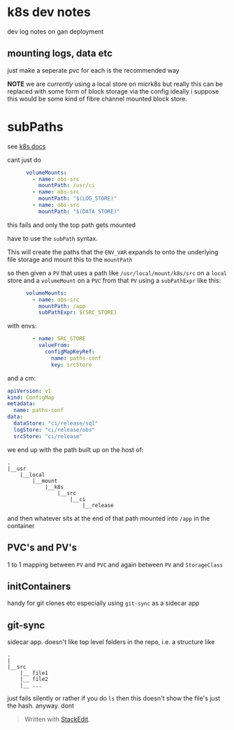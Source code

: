 

# k8s dev notes

dev log notes on gan deployment

## mounting logs, data etc

just make a seperate pvc for each is the recommended way

__NOTE__ we are _currently_ using a local store on micrk8s but really this can be replaced with some form of block storage via the config ideally i suppose this would be some kind of fibre channel mounted block store.


# subPaths

see [k8s docs](https://kubernetes.io/docs/concepts/storage/volumes/#using-subpath)

cant just do 

```yaml
      volumeMounts:
        - name: obs-src
          mountPath: /usr/ci
        - name: obs-src
          mountPath: "$(LOG_STORE)"
        - name: obs-src
          mountPath: "$(DATA_STORE)"
```
this fails and only the top path gets mounted

have to use the `subPath` syntax.

This will create the paths that the `ENV_VAR` expands to onto the underlying file storage and mount this to the `mountPath`

so then given a `PV` that uses a path like `/usr/local/mount/k8s/src` on a `local` store and a `volumeMount` on a `PVC` from that `PV` using a `subPathExpr` like this: 
```yaml
      volumeMounts:
        - name: obs-src
          mountPath: /app
          subPathExpr: $(SRC_STORE)
```
with envs:
```yaml
        - name: SRC_STORE
          valueFrom:
            configMapKeyRef:
              name: paths-conf
              key: srcStore
```
and a cm:
```yaml
apiVersion: v1
kind: ConfigMap
metadata:
  name: paths-conf
data:
  dataStore: "ci/release/sql"
  logStore: "ci/release/obs"
  srcStore: "ci/release"
```

we end up with the path built up on the host of:
```
.
|__usr
	|__local
		|__mount
			|__k8s
				|__src
					|__ci
						|__release
```
and then whatever sits at the end of that path mounted into `/app` in the container

## PVC's and PV's

1 to 1 mapping between `PV` and `PVC` and again between `PV` and `StorageClass`
 
## initContainers

handy for git clones etc
especially using `git-sync` as a sidecar app
## git-sync

sidecar app. doesn't like top level folders in the repo, i.e. a structure like
```
.
|
|__src
	|__ file1
	|__ file2
	|__ ...
```
just fails silently or rather if you do `ls` then this doesn't show the file's just the hash. anyway. dont
> Written with [StackEdit](https://stackedit.io/).
<!--stackedit_data:
eyJoaXN0b3J5IjpbNzM5NDMzMjc2LC0xNzAzOTA4MjI5LC0xMD
E1NjY2NjU3LDExMzA2NjY0MDAsLTE1MjU4MzQyOTYsNjEwMjEw
NjY2LDkwMDYwMDI1XX0=
-->